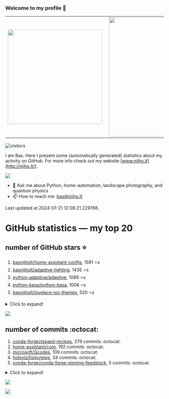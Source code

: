 ### Welcome to my profile 👋

<center>
  <table>
    <tr>
        <td><img width="300px" align="left" src="https://github-readme-stats.vercel.app/api/top-langs/?username=basnijholt&hide=TeX,Jupyter%20Notebook&layout=compact&theme=radical" /></td>
        <td><img align='right' src="https://github-readme-stats.vercel.app/api?username=basnijholt&show_icons=true&theme=radical" width="380"></td>
    </tr>
  </table>
</center>

![visitors](https://visitor-badge.glitch.me/badge?page_id=basnijholt.visitor-badge)

I am Bas. Here I present some (automatically generated) statistics about my activity on GitHub. For more info check out my website [www.nijho.lt](http://nijho.lt/).

![](https://www.nijho.lt/authors/admin/avatar_hu9e60e4b9bc120dfb6a666009f2878da6_182107_250x250_fill_q90_lanczos_center.jpg)

- 💬 Ask me about Python, home-automation, landscape photography, and quantum physics
- 📫 How to reach me: bas@nijho.lt

Last updated at 2024-01-21 12:08:21.229766.

# GitHub statistics — my top 20

## number of GitHub stars ⭐️

1. [basnijholt/home-assistant-config](https://github.com/basnijholt/home-assistant-config/), 1591 ⭐️s
2. [basnijholt/adaptive-lighting](https://github.com/basnijholt/adaptive-lighting/), 1435 ⭐️s
3. [python-adaptive/adaptive](https://github.com/python-adaptive/adaptive/), 1089 ⭐️s
4. [python-kasa/python-kasa](https://github.com/python-kasa/python-kasa/), 1008 ⭐️s
5. [basnijholt/lovelace-ios-themes](https://github.com/basnijholt/lovelace-ios-themes/), 520 ⭐️s
<details><summary>Click to expand!</summary>

6. [basnijholt/lovelace-ios-dark-mode-theme](https://github.com/basnijholt/lovelace-ios-dark-mode-theme/), 433 ⭐️s
7. [basnijholt/rsync-time-machine.py](https://github.com/basnijholt/rsync-time-machine.py/), 361 ⭐️s
8. [basnijholt/miflora](https://github.com/basnijholt/miflora/), 359 ⭐️s
9. [topocm/topocm_content](https://github.com/topocm/topocm_content/), 259 ⭐️s
10. [basnijholt/home-assistant-streamdeck-yaml](https://github.com/basnijholt/home-assistant-streamdeck-yaml/), 158 ⭐️s
11. [basnijholt/unidep](https://github.com/basnijholt/unidep/), 127 ⭐️s
12. [basnijholt/home-assistant-macbook-touch-bar](https://github.com/basnijholt/home-assistant-macbook-touch-bar/), 94 ⭐️s
13. [kwant-project/kwant](https://github.com/kwant-project/kwant/), 81 ⭐️s
14. [basnijholt/markdown-code-runner](https://github.com/basnijholt/markdown-code-runner/), 77 ⭐️s
15. [basnijholt/home-assistant-streamdeck-yaml-addon](https://github.com/basnijholt/home-assistant-streamdeck-yaml-addon/), 55 ⭐️s
16. [basnijholt/aiokef](https://github.com/basnijholt/aiokef/), 34 ⭐️s
17. [basnijholt/thesis-cover](https://github.com/basnijholt/thesis-cover/), 29 ⭐️s
18. [basnijholt/adaptive-scheduler](https://github.com/basnijholt/adaptive-scheduler/), 24 ⭐️s
19. [basnijholt/instacron](https://github.com/basnijholt/instacron/), 20 ⭐️s
20. [kwant-project/kwant-tutorial-2016](https://github.com/kwant-project/kwant-tutorial-2016/), 18 ⭐️s

</details>

![](https://github.com/basnijholt/basnijholt/raw/main/stars_over_time.png)

## number of commits :octocat:

1. [conda-forge/staged-recipes](https://github.com/conda-forge/staged-recipes/), 279 commits :octocat:
2. [home-assistant/core](https://github.com/home-assistant/core/), 192 commits :octocat:
3. [microsoft/Qcodes](https://github.com/microsoft/Qcodes/), 109 commits :octocat:
4. [holoviz/holoviews](https://github.com/holoviz/holoviews/), 34 commits :octocat:
5. [conda-forge/conda-forge-pinning-feedstock](https://github.com/conda-forge/conda-forge-pinning-feedstock/), 5 commits :octocat:
<details><summary>Click to expand!</summary>

6. [gdsfactory/gdsfactory](https://github.com/gdsfactory/gdsfactory/), 4 commits :octocat:
7. [pyvista/pyvista](https://github.com/pyvista/pyvista/), 2 commits :octocat:
8. [kedro-org/kedro](https://github.com/kedro-org/kedro/), 2 commits :octocat:
9. [facebook/Ax](https://github.com/facebook/Ax/), 1 commits :octocat:
10. [regro/rever](https://github.com/regro/rever/), 1 commits :octocat:
11. [conda-forge/cirq-feedstock](https://github.com/conda-forge/cirq-feedstock/), 0 commits :octocat:
12. [ramonhagenaars/nptyping](https://github.com/ramonhagenaars/nptyping/), 0 commits :octocat:
13. [conda-forge/rpcq-feedstock](https://github.com/conda-forge/rpcq-feedstock/), 0 commits :octocat:
14. [kwant-project/tinyarray](https://github.com/kwant-project/tinyarray/), 0 commits :octocat:
15. [uchicago-cs/deepdish](https://github.com/uchicago-cs/deepdish/), 0 commits :octocat:
16. [james-barrow/golang-ipc](https://github.com/james-barrow/golang-ipc/), 0 commits :octocat:
17. [basnijholt/mumpy](https://github.com/basnijholt/mumpy/), 0 commits :octocat:
18. [conda-forge/opencensus-context-feedstock](https://github.com/conda-forge/opencensus-context-feedstock/), 0 commits :octocat:
19. [conda-forge/jupyter-sphinx-feedstock](https://github.com/conda-forge/jupyter-sphinx-feedstock/), 0 commits :octocat:
20. [abcminiuser/python-elgato-streamdeck](https://github.com/abcminiuser/python-elgato-streamdeck/), 0 commits :octocat:

</details>

![](https://github.com/basnijholt/basnijholt/raw/main/commits_per_hour.png)

![](https://github.com/basnijholt/basnijholt/raw/main/commits_per_weekday.png)

